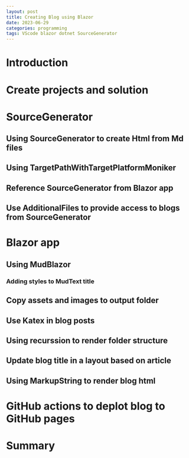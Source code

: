 ```yaml
---
layout: post
title: Creating Blog using Blazor
date: 2023-06-29
categories: programming
tags: VScode blazor dotnet SourceGenerator
---
```

# Introduction

# Create projects and solution

# SourceGenerator

## Using SourceGenerator to create Html from Md files

## Using TargetPathWithTargetPlatformMoniker

## Reference SourceGenerator from Blazor app

## Use AdditionalFiles to provide access to blogs from SourceGenerator

# Blazor app

## Using MudBlazor

### Adding styles to MudText title

## Copy assets and images to output folder

## Use Katex in blog posts

## Using recurssion to render folder structure

## Update blog title in a layout based on article

## Using MarkupString to render blog html

# GitHub actions to deplot blog to GitHub pages

# Summary
